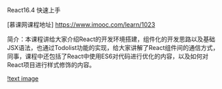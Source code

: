 React16.4 快速上手

[慕课网课程地址] https://www.imooc.com/learn/1023


简介：本课程讲给大家介绍React的开发环境搭建，组件化的开发思路以及基础JSX语法，也通过Todolist功能的实现，给大家讲解了React组件间的通信方式，同事，课程中还包括了React中使用ES6对代码进行优化的内容，以及如何对React项目进行样式修饰的内容。


[!text image](https://raw.githubusercontent.com/leforyou/react_todoList/master/public/%E6%95%88%E6%9E%9C%E5%9B%BE.jpg)


